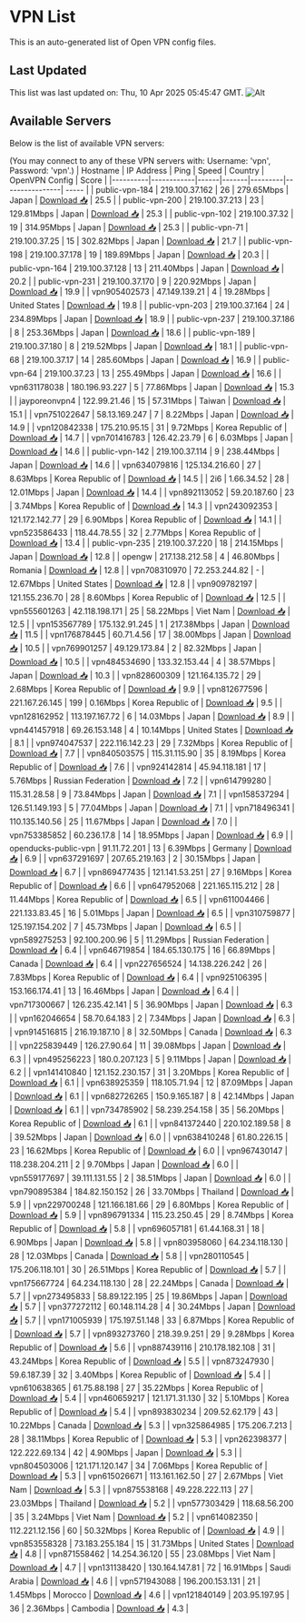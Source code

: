 # VPN List

This is an auto-generated list of Open VPN config files.

## Last Updated

This list was last updated on: Thu, 10 Apr 2025 05:45:47 GMT.
![Alt](https://repobeats.axiom.co/api/embed/186b98318ef1479477931607c1ad7d823f12451f.svg "Repobeats analytics image")

## Available Servers

Below is the list of available VPN servers:

(You may connect to any of these VPN servers with: Username: 'vpn', Password: 'vpn'.)
| Hostname | IP Address | Ping | Speed | Country | OpenVPN Config | Score |
|----------|------------|------|-------|---------|----------------| ----- |
| public-vpn-184 | 219.100.37.162 | 26 | 279.65Mbps | Japan | [Download 📥](./configs/server_0_JP.ovpn) | 25.5 |
| public-vpn-200 | 219.100.37.213 | 23 | 129.81Mbps | Japan | [Download 📥](./configs/server_1_JP.ovpn) | 25.3 |
| public-vpn-102 | 219.100.37.32 | 19 | 314.95Mbps | Japan | [Download 📥](./configs/server_2_JP.ovpn) | 25.3 |
| public-vpn-71 | 219.100.37.25 | 15 | 302.82Mbps | Japan | [Download 📥](./configs/server_3_JP.ovpn) | 21.7 |
| public-vpn-198 | 219.100.37.178 | 19 | 189.89Mbps | Japan | [Download 📥](./configs/server_4_JP.ovpn) | 20.3 |
| public-vpn-164 | 219.100.37.128 | 13 | 211.40Mbps | Japan | [Download 📥](./configs/server_5_JP.ovpn) | 20.2 |
| public-vpn-231 | 219.100.37.170 | 9 | 220.92Mbps | Japan | [Download 📥](./configs/server_6_JP.ovpn) | 19.9 |
| vpn905402573 | 47.149.139.21 | 4 | 19.28Mbps | United States | [Download 📥](./configs/server_7_US.ovpn) | 19.8 |
| public-vpn-203 | 219.100.37.164 | 24 | 234.89Mbps | Japan | [Download 📥](./configs/server_8_JP.ovpn) | 18.9 |
| public-vpn-237 | 219.100.37.186 | 8 | 253.36Mbps | Japan | [Download 📥](./configs/server_9_JP.ovpn) | 18.6 |
| public-vpn-189 | 219.100.37.180 | 8 | 219.52Mbps | Japan | [Download 📥](./configs/server_10_JP.ovpn) | 18.1 |
| public-vpn-68 | 219.100.37.17 | 14 | 285.60Mbps | Japan | [Download 📥](./configs/server_11_JP.ovpn) | 16.9 |
| public-vpn-64 | 219.100.37.23 | 13 | 255.49Mbps | Japan | [Download 📥](./configs/server_12_JP.ovpn) | 16.6 |
| vpn631178038 | 180.196.93.227 | 5 | 77.86Mbps | Japan | [Download 📥](./configs/server_13_JP.ovpn) | 15.3 |
| jayporeonvpn4 | 122.99.21.46 | 15 | 57.31Mbps | Taiwan | [Download 📥](./configs/server_14_TW.ovpn) | 15.1 |
| vpn751022647 | 58.13.169.247 | 7 | 8.22Mbps | Japan | [Download 📥](./configs/server_15_JP.ovpn) | 14.9 |
| vpn120842338 | 175.210.95.15 | 31 | 9.72Mbps | Korea Republic of | [Download 📥](./configs/server_16_KR.ovpn) | 14.7 |
| vpn701416783 | 126.42.23.79 | 6 | 6.03Mbps | Japan | [Download 📥](./configs/server_17_JP.ovpn) | 14.6 |
| public-vpn-142 | 219.100.37.114 | 9 | 238.44Mbps | Japan | [Download 📥](./configs/server_18_JP.ovpn) | 14.6 |
| vpn634079816 | 125.134.216.60 | 27 | 8.63Mbps | Korea Republic of | [Download 📥](./configs/server_19_KR.ovpn) | 14.5 |
| 2i6 | 1.66.34.52 | 28 | 12.01Mbps | Japan | [Download 📥](./configs/server_20_JP.ovpn) | 14.4 |
| vpn892113052 | 59.20.187.60 | 23 | 3.74Mbps | Korea Republic of | [Download 📥](./configs/server_21_KR.ovpn) | 14.3 |
| vpn243092353 | 121.172.142.77 | 29 | 6.90Mbps | Korea Republic of | [Download 📥](./configs/server_22_KR.ovpn) | 14.1 |
| vpn523586433 | 118.44.78.55 | 32 | 2.77Mbps | Korea Republic of | [Download 📥](./configs/server_23_KR.ovpn) | 13.4 |
| public-vpn-235 | 219.100.37.220 | 18 | 214.15Mbps | Japan | [Download 📥](./configs/server_24_JP.ovpn) | 12.8 |
| opengw | 217.138.212.58 | 4 | 46.80Mbps | Romania | [Download 📥](./configs/server_25_RO.ovpn) | 12.8 |
| vpn708310970 | 72.253.244.82 | - | 12.67Mbps | United States | [Download 📥](./configs/server_26_US.ovpn) | 12.8 |
| vpn909782197 | 121.155.236.70 | 28 | 8.60Mbps | Korea Republic of | [Download 📥](./configs/server_27_KR.ovpn) | 12.5 |
| vpn555601263 | 42.118.198.171 | 25 | 58.22Mbps | Viet Nam | [Download 📥](./configs/server_28_VN.ovpn) | 12.5 |
| vpn153567789 | 175.132.91.245 | 1 | 217.38Mbps | Japan | [Download 📥](./configs/server_29_JP.ovpn) | 11.5 |
| vpn176878445 | 60.71.4.56 | 17 | 38.00Mbps | Japan | [Download 📥](./configs/server_30_JP.ovpn) | 10.5 |
| vpn769901257 | 49.129.173.84 | 2 | 82.32Mbps | Japan | [Download 📥](./configs/server_31_JP.ovpn) | 10.5 |
| vpn484534690 | 133.32.153.44 | 4 | 38.57Mbps | Japan | [Download 📥](./configs/server_32_JP.ovpn) | 10.3 |
| vpn828600309 | 121.164.135.72 | 29 | 2.68Mbps | Korea Republic of | [Download 📥](./configs/server_33_KR.ovpn) | 9.9 |
| vpn812677596 | 221.167.26.145 | 199 | 0.16Mbps | Korea Republic of | [Download 📥](./configs/server_34_KR.ovpn) | 9.5 |
| vpn128162952 | 113.197.167.72 | 6 | 14.03Mbps | Japan | [Download 📥](./configs/server_35_JP.ovpn) | 8.9 |
| vpn441457918 | 69.26.153.148 | 4 | 10.14Mbps | United States | [Download 📥](./configs/server_36_US.ovpn) | 8.1 |
| vpn974047537 | 222.116.142.23 | 29 | 7.32Mbps | Korea Republic of | [Download 📥](./configs/server_37_KR.ovpn) | 7.7 |
| vpn840503575 | 115.31.115.90 | 35 | 8.19Mbps | Korea Republic of | [Download 📥](./configs/server_38_KR.ovpn) | 7.6 |
| vpn924142814 | 45.94.118.181 | 17 | 5.76Mbps | Russian Federation | [Download 📥](./configs/server_39_RU.ovpn) | 7.2 |
| vpn614799280 | 115.31.28.58 | 9 | 73.84Mbps | Japan | [Download 📥](./configs/server_40_JP.ovpn) | 7.1 |
| vpn158537294 | 126.51.149.193 | 5 | 77.04Mbps | Japan | [Download 📥](./configs/server_41_JP.ovpn) | 7.1 |
| vpn718496341 | 110.135.140.56 | 25 | 11.67Mbps | Japan | [Download 📥](./configs/server_42_JP.ovpn) | 7.0 |
| vpn753385852 | 60.236.17.8 | 14 | 18.95Mbps | Japan | [Download 📥](./configs/server_43_JP.ovpn) | 6.9 |
| openducks-public-vpn | 91.11.72.201 | 13 | 6.39Mbps | Germany | [Download 📥](./configs/server_44_DE.ovpn) | 6.9 |
| vpn637291697 | 207.65.219.163 | 2 | 30.15Mbps | Japan | [Download 📥](./configs/server_45_JP.ovpn) | 6.7 |
| vpn869477435 | 121.141.53.251 | 27 | 9.16Mbps | Korea Republic of | [Download 📥](./configs/server_46_KR.ovpn) | 6.6 |
| vpn647952068 | 221.165.115.212 | 28 | 11.44Mbps | Korea Republic of | [Download 📥](./configs/server_47_KR.ovpn) | 6.5 |
| vpn611004466 | 221.133.83.45 | 16 | 5.01Mbps | Japan | [Download 📥](./configs/server_48_JP.ovpn) | 6.5 |
| vpn310759877 | 125.197.154.202 | 7 | 45.73Mbps | Japan | [Download 📥](./configs/server_49_JP.ovpn) | 6.5 |
| vpn589275253 | 92.100.200.96 | 5 | 11.29Mbps | Russian Federation | [Download 📥](./configs/server_50_RU.ovpn) | 6.4 |
| vpn646719854 | 184.65.130.175 | 16 | 66.89Mbps | Canada | [Download 📥](./configs/server_51_CA.ovpn) | 6.4 |
| vpn227656524 | 14.138.226.242 | 26 | 7.83Mbps | Korea Republic of | [Download 📥](./configs/server_52_KR.ovpn) | 6.4 |
| vpn925106395 | 153.166.174.41 | 13 | 16.46Mbps | Japan | [Download 📥](./configs/server_53_JP.ovpn) | 6.4 |
| vpn717300667 | 126.235.42.141 | 5 | 36.90Mbps | Japan | [Download 📥](./configs/server_54_JP.ovpn) | 6.3 |
| vpn162046654 | 58.70.64.183 | 2 | 7.34Mbps | Japan | [Download 📥](./configs/server_55_JP.ovpn) | 6.3 |
| vpn914516815 | 216.19.187.10 | 8 | 32.50Mbps | Canada | [Download 📥](./configs/server_56_CA.ovpn) | 6.3 |
| vpn225839449 | 126.27.90.64 | 11 | 39.08Mbps | Japan | [Download 📥](./configs/server_57_JP.ovpn) | 6.3 |
| vpn495256223 | 180.0.207.123 | 5 | 9.11Mbps | Japan | [Download 📥](./configs/server_58_JP.ovpn) | 6.2 |
| vpn141410840 | 121.152.230.157 | 31 | 3.20Mbps | Korea Republic of | [Download 📥](./configs/server_59_KR.ovpn) | 6.1 |
| vpn638925359 | 118.105.71.94 | 12 | 87.09Mbps | Japan | [Download 📥](./configs/server_60_JP.ovpn) | 6.1 |
| vpn682726265 | 150.9.165.187 | 8 | 42.14Mbps | Japan | [Download 📥](./configs/server_61_JP.ovpn) | 6.1 |
| vpn734785902 | 58.239.254.158 | 35 | 56.20Mbps | Korea Republic of | [Download 📥](./configs/server_62_KR.ovpn) | 6.1 |
| vpn841372440 | 220.102.189.58 | 8 | 39.52Mbps | Japan | [Download 📥](./configs/server_63_JP.ovpn) | 6.0 |
| vpn638410248 | 61.80.226.15 | 23 | 16.62Mbps | Korea Republic of | [Download 📥](./configs/server_64_KR.ovpn) | 6.0 |
| vpn967430147 | 118.238.204.211 | 2 | 9.70Mbps | Japan | [Download 📥](./configs/server_65_JP.ovpn) | 6.0 |
| vpn559177697 | 39.111.131.55 | 2 | 38.51Mbps | Japan | [Download 📥](./configs/server_66_JP.ovpn) | 6.0 |
| vpn790895384 | 184.82.150.152 | 26 | 33.70Mbps | Thailand | [Download 📥](./configs/server_67_TH.ovpn) | 5.9 |
| vpn229700248 | 121.166.181.66 | 29 | 6.80Mbps | Korea Republic of | [Download 📥](./configs/server_68_KR.ovpn) | 5.9 |
| vpn896791334 | 115.23.250.45 | 29 | 8.74Mbps | Korea Republic of | [Download 📥](./configs/server_69_KR.ovpn) | 5.8 |
| vpn696057181 | 61.44.168.31 | 18 | 6.90Mbps | Japan | [Download 📥](./configs/server_70_JP.ovpn) | 5.8 |
| vpn803958060 | 64.234.118.130 | 28 | 12.03Mbps | Canada | [Download 📥](./configs/server_71_CA.ovpn) | 5.8 |
| vpn280110545 | 175.206.118.101 | 30 | 26.51Mbps | Korea Republic of | [Download 📥](./configs/server_72_KR.ovpn) | 5.7 |
| vpn175667724 | 64.234.118.130 | 28 | 22.24Mbps | Canada | [Download 📥](./configs/server_73_CA.ovpn) | 5.7 |
| vpn273495833 | 58.89.122.195 | 25 | 19.86Mbps | Japan | [Download 📥](./configs/server_74_JP.ovpn) | 5.7 |
| vpn377272112 | 60.148.114.28 | 4 | 30.24Mbps | Japan | [Download 📥](./configs/server_75_JP.ovpn) | 5.7 |
| vpn171005939 | 175.197.51.148 | 33 | 6.87Mbps | Korea Republic of | [Download 📥](./configs/server_76_KR.ovpn) | 5.7 |
| vpn893273760 | 218.39.9.251 | 29 | 9.28Mbps | Korea Republic of | [Download 📥](./configs/server_77_KR.ovpn) | 5.6 |
| vpn887439116 | 210.178.182.108 | 31 | 43.24Mbps | Korea Republic of | [Download 📥](./configs/server_78_KR.ovpn) | 5.5 |
| vpn873247930 | 59.6.187.39 | 32 | 3.40Mbps | Korea Republic of | [Download 📥](./configs/server_79_KR.ovpn) | 5.4 |
| vpn610638365 | 61.75.88.198 | 27 | 35.22Mbps | Korea Republic of | [Download 📥](./configs/server_80_KR.ovpn) | 5.4 |
| vpn460659217 | 121.171.31.130 | 32 | 5.10Mbps | Korea Republic of | [Download 📥](./configs/server_81_KR.ovpn) | 5.4 |
| vpn893830234 | 209.52.62.179 | 43 | 10.22Mbps | Canada | [Download 📥](./configs/server_82_CA.ovpn) | 5.3 |
| vpn325864985 | 175.206.7.213 | 28 | 38.11Mbps | Korea Republic of | [Download 📥](./configs/server_83_KR.ovpn) | 5.3 |
| vpn262398377 | 122.222.69.134 | 42 | 4.90Mbps | Japan | [Download 📥](./configs/server_84_JP.ovpn) | 5.3 |
| vpn804503006 | 121.171.120.147 | 34 | 7.06Mbps | Korea Republic of | [Download 📥](./configs/server_85_KR.ovpn) | 5.3 |
| vpn615026671 | 113.161.162.50 | 27 | 2.67Mbps | Viet Nam | [Download 📥](./configs/server_86_VN.ovpn) | 5.3 |
| vpn875538168 | 49.228.222.113 | 27 | 23.03Mbps | Thailand | [Download 📥](./configs/server_87_TH.ovpn) | 5.2 |
| vpn577303429 | 118.68.56.200 | 35 | 3.24Mbps | Viet Nam | [Download 📥](./configs/server_88_VN.ovpn) | 5.2 |
| vpn614082350 | 112.221.12.156 | 60 | 50.32Mbps | Korea Republic of | [Download 📥](./configs/server_89_KR.ovpn) | 4.9 |
| vpn853558328 | 73.183.255.184 | 15 | 31.73Mbps | United States | [Download 📥](./configs/server_90_US.ovpn) | 4.8 |
| vpn871558462 | 14.254.36.120 | 55 | 23.08Mbps | Viet Nam | [Download 📥](./configs/server_91_VN.ovpn) | 4.7 |
| vpn131138420 | 130.164.147.81 | 72 | 16.91Mbps | Saudi Arabia | [Download 📥](./configs/server_92_SA.ovpn) | 4.6 |
| vpn571943088 | 196.200.153.131 | 21 | 1.45Mbps | Morocco | [Download 📥](./configs/server_93_MA.ovpn) | 4.6 |
| vpn121840149 | 203.95.197.95 | 36 | 2.36Mbps | Cambodia | [Download 📥](./configs/server_94_KH.ovpn) | 4.3 |
